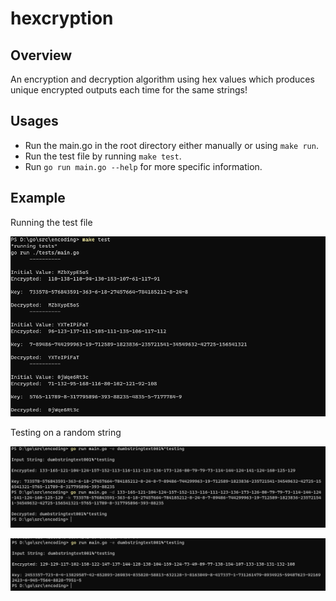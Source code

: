 # hexcryption

## Overview
An encryption and decryption algorithm using hex values which produces unique encrypted outputs each time for the same strings!

## Usages 
  * Run the main.go in the root directory either manually or using `make run`.
  * Run the test file by running `make test`.
  * Run `go run main.go --help` for more specific information.

## Example 
  Running the test file
  
  
  ![implementation1](https://github.com/MinatoNamikaze02/hexcryption/blob/master/imp/imp1.png)
  
  Testing on a random string
  
  
  ![implementation2](https://github.com/MinatoNamikaze02/hexcryption/blob/master/imp/imp2.png)
  
  ![implementation3](https://github.com/MinatoNamikaze02/hexcryption/blob/master/imp/imp3.png)
